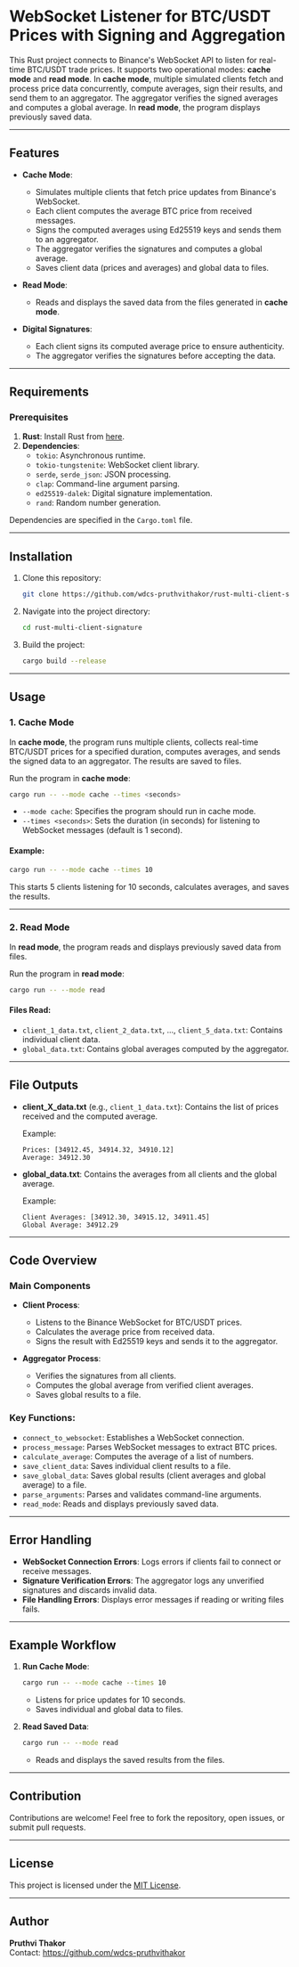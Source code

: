 # WebSocket Listener for BTC/USDT Prices with Signing and Aggregation

This Rust project connects to Binance's WebSocket API to listen for real-time BTC/USDT trade prices. It supports two operational modes: **cache mode** and **read mode**. In **cache mode**, multiple simulated clients fetch and process price data concurrently, compute averages, sign their results, and send them to an aggregator. The aggregator verifies the signed averages and computes a global average. In **read mode**, the program displays previously saved data.

---

## Features

- **Cache Mode**: 
  - Simulates multiple clients that fetch price updates from Binance's WebSocket.
  - Each client computes the average BTC price from received messages.
  - Signs the computed averages using Ed25519 keys and sends them to an aggregator.
  - The aggregator verifies the signatures and computes a global average.
  - Saves client data (prices and averages) and global data to files.
  
- **Read Mode**:
  - Reads and displays the saved data from the files generated in **cache mode**.
  
- **Digital Signatures**:
  - Each client signs its computed average price to ensure authenticity.
  - The aggregator verifies the signatures before accepting the data.

---

## Requirements

### Prerequisites

1. **Rust**: Install Rust from [here](https://www.rust-lang.org/tools/install).
2. **Dependencies**:
   - `tokio`: Asynchronous runtime.
   - `tokio-tungstenite`: WebSocket client library.
   - `serde`, `serde_json`: JSON processing.
   - `clap`: Command-line argument parsing.
   - `ed25519-dalek`: Digital signature implementation.
   - `rand`: Random number generation.

Dependencies are specified in the `Cargo.toml` file.

---

## Installation

1. Clone this repository:

   ```bash
   git clone https://github.com/wdcs-pruthvithakor/rust-multi-client-signature.git
   ```

2. Navigate into the project directory:

   ```bash
   cd rust-multi-client-signature
   ```

3. Build the project:

   ```bash
   cargo build --release
   ```

---

## Usage

### **1. Cache Mode**

In **cache mode**, the program runs multiple clients, collects real-time BTC/USDT prices for a specified duration, computes averages, and sends the signed data to an aggregator. The results are saved to files.

Run the program in **cache mode**:

```bash
cargo run -- --mode cache --times <seconds>
```

- `--mode cache`: Specifies the program should run in cache mode.
- `--times <seconds>`: Sets the duration (in seconds) for listening to WebSocket messages (default is 1 second).

#### Example:
```bash
cargo run -- --mode cache --times 10
```

This starts 5 clients listening for 10 seconds, calculates averages, and saves the results.

---

### **2. Read Mode**

In **read mode**, the program reads and displays previously saved data from files.

Run the program in **read mode**:

```bash
cargo run -- --mode read
```

#### Files Read:
- `client_1_data.txt`, `client_2_data.txt`, ..., `client_5_data.txt`: Contains individual client data.
- `global_data.txt`: Contains global averages computed by the aggregator.

---

## File Outputs

- **client_X_data.txt** (e.g., `client_1_data.txt`):
  Contains the list of prices received and the computed average.

  Example:
  ```
  Prices: [34912.45, 34914.32, 34910.12]
  Average: 34912.30
  ```

- **global_data.txt**:
  Contains the averages from all clients and the global average.

  Example:
  ```
  Client Averages: [34912.30, 34915.12, 34911.45]
  Global Average: 34912.29
  ```

---

## Code Overview

### **Main Components**
- **Client Process**:
  - Listens to the Binance WebSocket for BTC/USDT prices.
  - Calculates the average price from received data.
  - Signs the result with Ed25519 keys and sends it to the aggregator.

- **Aggregator Process**:
  - Verifies the signatures from all clients.
  - Computes the global average from verified client averages.
  - Saves global results to a file.

### **Key Functions**:
- `connect_to_websocket`: Establishes a WebSocket connection.
- `process_message`: Parses WebSocket messages to extract BTC prices.
- `calculate_average`: Computes the average of a list of numbers.
- `save_client_data`: Saves individual client results to a file.
- `save_global_data`: Saves global results (client averages and global average) to a file.
- `parse_arguments`: Parses and validates command-line arguments.
- `read_mode`: Reads and displays previously saved data.

---

## Error Handling

- **WebSocket Connection Errors**: Logs errors if clients fail to connect or receive messages.
- **Signature Verification Errors**: The aggregator logs any unverified signatures and discards invalid data.
- **File Handling Errors**: Displays error messages if reading or writing files fails.

---

## Example Workflow

1. **Run Cache Mode**:
   ```bash
   cargo run -- --mode cache --times 10
   ```
   - Listens for price updates for 10 seconds.
   - Saves individual and global data to files.

2. **Read Saved Data**:
   ```bash
   cargo run -- --mode read
   ```
   - Reads and displays the saved results from the files.

---

## Contribution

Contributions are welcome! Feel free to fork the repository, open issues, or submit pull requests.

---

## License

This project is licensed under the [MIT License](LICENSE).

---

## Author

**Pruthvi Thakor**  
Contact: https://github.com/wdcs-pruthvithakor